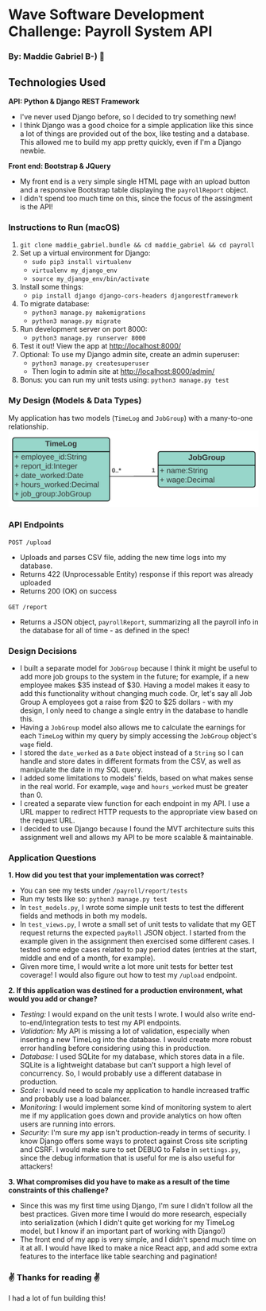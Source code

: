 # Wave Software Development Challenge: Payroll System API

### By: Maddie Gabriel B-) :ocean:

## Technologies Used
**API: Python & Django REST Framework**
  - I've never used Django before, so I decided to try something new!
  - I think Django was a good choice for a simple application like this since a lot of things are provided out of the box, like testing and a database. This allowed me to build my app pretty quickly, even if I'm a Django newbie.

**Front end: Bootstrap & JQuery**
- My front end is a very simple single HTML page with an upload button and a responsive Bootstrap table displaying the `payrollReport` object.
- I didn't spend too much time on this, since the focus of the assingment is the API!

### Instructions to Run (macOS)

1. `git clone maddie_gabriel.bundle && cd maddie_gabriel && cd payroll`
2. Set up a virtual environment for Django:
    - `sudo pip3 install virtualenv`
    - `virtualenv my_django_env`
    - `source my_django_env/bin/activate`
2. Install some things:
    - `pip install django django-cors-headers djangorestframework`
3. To migrate database:
    - `python3 manage.py makemigrations`
    - `python3 manage.py migrate`
5. Run development server on port 8000:
    - `python3 manage.py runserver 8000`
6. Test it out! View the app at [http://localhost:8000/](http://localhost:8000/)
4. Optional: To use my Django admin site, create an admin superuser:
    - `python3 manage.py createsuperuser`
    - Then login to admin site at [http://localhost:8000/admin/](http://localhost:8000/admin/)
7. Bonus: you can run my unit tests using: `python3 manage.py test`

### My Design (Models & Data Types)
My application has two models (`TimeLog` and `JobGroup`) with a many-to-one relationship.
<img src="UML.png" width=700>

### API Endpoints

`POST /upload`
- Uploads and parses CSV file, adding the new time logs into my database.
- Returns 422 (Unprocessable Entity) response if this report was already uploaded
- Returns 200 (OK) on success

`GET /report`
- Returns a JSON object, `payrollReport`, summarizing all the payroll info in the database for all of time - as defined in the spec!

### Design Decisions
- I built a separate model for `JobGroup` because I think it might be useful to add more job groups to the system in the future; for example, if a new employee makes $35 instead of $30. Having a model makes it easy to add this functionality without changing much code. Or, let's say all Job Group A employees got a raise from $20 to $25 dollars - with my design, I only need to change a single entry in the database to handle this. 
- Having a `JobGroup` model also allows me to calculate the earnings for each `TimeLog` within my query by simply accessing the `JobGroup` object's `wage` field.
- I stored the `date_worked` as a `Date` object instead of a `String` so I can handle and store dates in different formats from the CSV, as well as manipulate the date in my SQL query.
- I added some limitations to models' fields, based on what makes sense in the real world. For example, `wage` and `hours_worked` must be greater than 0.
- I created a separate view function for each endpoint in my API. I use a URL mapper to redirect HTTP requests to the appropriate view based on the request URL.
- I decided to use Django because I found the MVT architecture suits this assignment well and allows my API to be more scalable & maintainable.

### Application Questions
**1. How did you test that your implementation was correct?**
- You can see my tests under `/payroll/report/tests`
- Run my tests like so: `python3 manage.py test`
- In `test_models.py`, I wrote some simple unit tests to test the different fields and methods in both my models.
- In `test_views.py`, I wrote a small set of unit tests to validate that my GET request returns the expected `payRoll` JSON object. I started from the example given in the assignment then exercised some different cases. I tested some edge cases related to pay period dates (entries at the start, middle and end of a month, for example).
- Given more time, I would write a lot more unit tests for better test coverage! I would also figure out how to test my `/upload` endpoint.

**2. If this application was destined for a production environment, what would you add or change?**
- *Testing:* I would expand on the unit tests I wrote. I would also write end-to-end/integration tests to test my API endpoints.
- *Validation:* My API is missing a lot of validation, especially when inserting a new TimeLog into the database. I would create more robust error handling before considering using this in production.
- *Database:* I used SQLite for my database, which stores data in a file. SQLite is a lightweight database but can’t support a high level of concurrency. So, I would probably use a different database in production.
- *Scale:* I would need to scale my application to handle increased traffic and probably use a load balancer.
- *Monitoring:* I would implement some kind of monitoring system to alert me if my application goes down and provide analytics on how often users are running into errors.
- *Security:* I'm sure my app isn't production-ready in terms of security. I know Django offers some ways to protect against Cross site scripting and CSRF. I would make sure to set DEBUG to False in `settings.py`, since the debug information that is useful for me is also useful for attackers!

**3. What compromises did you have to make as a result of the time constraints of this challenge?**
- Since this was my first time using Django, I'm sure I didn't follow all the best practices. Given more time I would do more research, especially into serialization (which I didn't quite get working for my TimeLog model, but I know if an important part of working with Django!)
- The front end of my app is very simple, and I didn't spend much time on it at all. I would have liked to make a nice React app, and add some extra features to the interface like table searching and pagination!

### :v: Thanks for reading :v:
I had a lot of fun building this!
